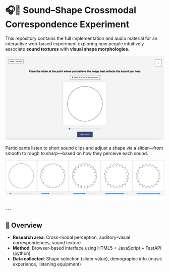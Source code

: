 # 🎧🔵 Sound–Shape Crossmodal Correspondence Experiment

This repository contains the full implementation and audio material for an interactive web-based experiment exploring how people intuitively associate **sound textures** with **visual shape morphologies**.  

<p align="center">
  <img src="UI_example.png" alt="UI screenshot of the experiment" width="600">
</p>

Participants listen to short sound clips and adjust a shape via a slider—from smooth to rough to sharp—based on how they perceive each sound.

<p align="center">
  <img src="shape_morphing_selection.png" alt="UI screenshot of the experiment" width="600">
</p>
---

## 📌 Overview

- **Research area**: Cross-modal perception, auditory-visual correspondences, sound texture
- **Method**: Browser-based interface using HTML5 + JavaScript + FastAPI (python)
- **Data collected**: Shape selection (slider value), demographic info (music experience, listening equipment)


